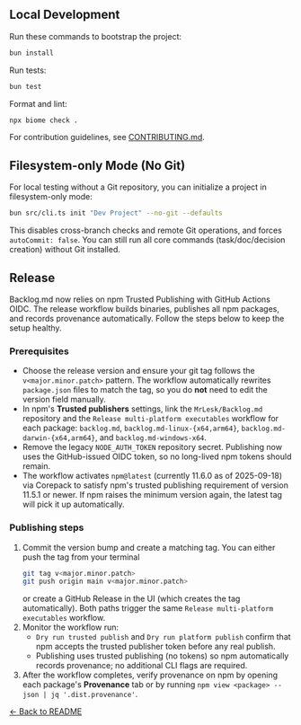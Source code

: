 ## Local Development

Run these commands to bootstrap the project:

```bash
bun install
```

Run tests:

```bash
bun test
```

Format and lint:

```bash
npx biome check .
```

For contribution guidelines, see [CONTRIBUTING.md](CONTRIBUTING.md).

## Filesystem-only Mode (No Git)

For local testing without a Git repository, you can initialize a project in filesystem-only mode:

```bash
bun src/cli.ts init "Dev Project" --no-git --defaults
```

This disables cross-branch checks and remote Git operations, and forces `autoCommit: false`. You can still run all core commands (task/doc/decision creation) without Git installed.

## Release

Backlog.md now relies on npm Trusted Publishing with GitHub Actions OIDC. The
release workflow builds binaries, publishes all npm packages, and records
provenance automatically. Follow the steps below to keep the setup healthy.

### Prerequisites

- Choose the release version and ensure your git tag follows the
  `v<major.minor.patch>` pattern. The workflow automatically rewrites
  `package.json` files to match the tag, so you do **not** need to edit the
  version field manually.
- In npm's **Trusted publishers** settings, link the
  `MrLesk/Backlog.md` repository and the `Release multi-platform executables`
  workflow for each package: `backlog.md`,
  `backlog.md-linux-{x64,arm64}`, `backlog.md-darwin-{x64,arm64}`, and
  `backlog.md-windows-x64`.
- Remove the legacy `NODE_AUTH_TOKEN` repository secret. Publishing now uses
  the GitHub-issued OIDC token, so no long-lived npm tokens should remain.
- The workflow activates `npm@latest` (currently 11.6.0 as of 2025-09-18) via
  Corepack to satisfy npm's trusted publishing requirement of version 11.5.1 or
  newer. If npm raises the minimum version again, the latest tag will pick it
  up automatically.

### Publishing steps

1. Commit the version bump and create a matching tag. You can either push the
   tag from your terminal
   ```bash
   git tag v<major.minor.patch>
   git push origin main v<major.minor.patch>
   ```
   or create a GitHub Release in the UI (which creates the tag automatically).
   Both paths trigger the same `Release multi-platform executables` workflow.
2. Monitor the workflow run:
   - `Dry run trusted publish` and `Dry run platform publish` confirm that
     npm accepts the trusted publisher token before any real publish.
   - Publishing uses trusted publishing (no tokens) so npm automatically records
     provenance; no additional CLI flags are required.
3. After the workflow completes, verify provenance on npm by opening each
   package's **Provenance** tab or by running `npm view <package> --json | jq '.dist.provenance'`.

[← Back to README](README.md)
